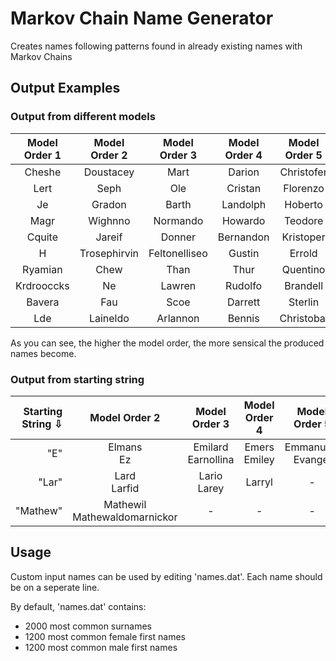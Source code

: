 # Markov Chain Name Generator
Creates names following patterns found in already existing names with Markov Chains

## Output Examples

### Output from different models
Model Order 1 | Model Order 2 | Model Order 3 | Model Order 4 | Model Order 5
:---: | :---: | :---: | :---: | :---:
Cheshe | Doustacey | Mart | Darion | Christofer
Lert | Seph | Ole | Cristan | Florenzo
Je | Gradon | Barth | Landolph | Hoberto
Magr | Wighnno | Normando | Howardo | Teodore
Cquite | Jareif | Donner | Bernandon | Kristoper
H | Trosephirvin | Feltonelliseo | Gustin | Errold
Ryamian | Chew | Than | Thur | Quentino
Krdrooccks | Ne | Lawren | Rudolfo | Brandell
Bavera | Fau | Scoe | Darrett | Sterlin
Lde | Laineldo | Arlannon | Bennis | Christobal

As you can see, the higher the model order, the more sensical the produced names become.

### Output from starting string
Starting String ⇩ | Model Order 2 | Model Order 3 | Model Order 4 | Model Order 5
---: | :---: | :---: | :---: | :---:
"E" | Elmans <br> Ez | Emilard <br> Earnollina | Emers <br> Emiley | Emmanuela <br> Evangel
"Lar" | Lard <br> Larfid | Lario <br> Larey | Larryl | -
"Mathew" | Mathewil <br> Mathewaldomarnickor | - | - | -


## Usage
Custom input names can be used by editing 'names.dat'.
Each name should be on a seperate line.

By default, 'names.dat' contains:
- 2000 most common surnames
- 1200 most common female first names
- 1200 most common male first names
